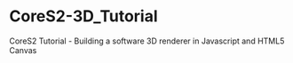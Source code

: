 CoreS2-3D_Tutorial
==================

CoreS2 Tutorial - Building a software 3D renderer in Javascript and HTML5 Canvas